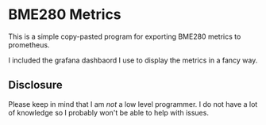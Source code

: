# BME280 Metrics

This is a simple copy-pasted program for exporting BME280 metrics to prometheus.

I included the grafana dashbaord I use to display the metrics in a fancy way.

## Disclosure

Please keep in mind that I am *not* a low level programmer. I do not have a lot of knowledge so I probably won't be able to help with issues.

